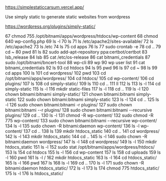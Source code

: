 https://simplestaticcarsum.vercel.app/

Use simply static to generate static websites from wordpress

https://wordpress.org/plugins/simply-static/


   67  chmod 755 /opt/bitnami/apps/wordpress/htdocs/wp-content
   68  chmod 640 wp-config.php 
   69  ls -l
   70  ls
   71  ls /etc/apache2/sites-available/
   72  ls /etc/apache2
   73  ls /etc
   74  ls
   75  cd apps
   76  ls
   77  sudo crontab -e
   78  cd ..
   79  cd ~
   80  pwd
   81  ls
   82  sudo add-apt-repository ppa:certbot/certbot
   83  lsb_release
   84  lsb
   85  cat /etc/os-release
   86  cat bitnami_credentials 
   87  sudo /opt/bitnami/bncert-tool
   88  wp-cli
   89  wp
   90  wp user list
   91  cat bitnami_credentials 
   92  ls
   93  cd htdocs
   94  ls
   95  pwd
   96  ls
   97  cd ~
   98  ls
   99  cd apps
  100  ls
  101  cd wordpress/
  102  pwd
  103  cd /opt/bitnami/apps/wordpress/
  104  cd htdocs/
  105  cd wp-content/
  106  cd plugins/
  107  ls
  108  cd simply-static/
  109  ls
  110  cd ..
  111  ll
  112  ls
  113  ls -l
  114  cd simply-static
  115  ls -l
  116  mkdir static-files
  117  ls -l
  118  cd ..
  119  ls -l
  120  chown bitnami:bitnami simply-static/
  121  chown bitnami:bitnami simply-static
  122  sudo chown bitnami:bitnami simply-static
  123  ls -l
  124  cd ..
  125  ls -l
  126  sudo chown bitnami:bitnami -r plugins/
  127  sudo chown bitnami:bitnami --r plugins/
  128  sudo chown bitnami:bitnami --recursive plugins/
  129  cd ..
  130  ls -l
  131  chmod -R wp-content/
  132  sudo chmod -R 775 wp-content/
  133  sudo chown bitnami:bitnami --recursive wp-content/
  134  ls -l
  135  sudo chown -R bitnami:daemon wp-content/
  136  ls -l wp-content/
  137  cd ..
  138  ls
  139  mkdir htdocs_static
  140  cd ..
  141  cd wordpress/
  142  ls -l
  143  mkdir htdocs_static
  144  cd ..
  145  ls -l
  146  sudo chown -R bitnami:daemon wordpress/
  147  ls -l
  148  cd wordpress/
  149  ls -l
  150  mkdir htdocs_static
  151  ls -l
  152  sudo stat /opt/bitnami/apps/wordpress/htdocs/
  153  ls
  154  cd htdocs
  155  ls -l
  156  cd wp-content
  157  ls
  158  cd uploads
  159  ls -l
  160  pwd
  161  ls -l /
  162  mkdir htdocs_static
  163  ls -l
  164  cd htdocs_static/
  165  ls -l
  166  pwd
  167  ls
  168  ls -l
  169  cd ..
  170  ls -l
  171  sudo chown -R bitnami:daemon htdocs_static/
  172  ls -l
  173  ls
  174  chmod 775 htdocs_static/
  175  ls -l
  176  ls htdocs_static/